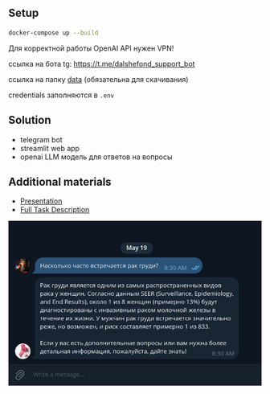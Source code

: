## Setup

```bash
docker-compose up --build
```

Для корректной работы OpenAI API нужен VPN!

ссылка на бота tg: https://t.me/dalshefond_support_bot

ссылка на папку [data](https://drive.google.com/file/d/1PGwmFT6uG7XO0zcZN3YxLdZbHlnLFqW6/view?usp=sharing) (обязательна для скачивания)

credentials заполняются в `.env`

## Solution
* telegram bot
* streamlit web app
* openai LLM модель для ответов на вопросы

## Additional materials

- [Presentation](https://docs.google.com/presentation/d/1BcdFLT8iI9ciLSWO5948rsZ-FlPaijCCQg2Iu0VgUCg/edit?usp=sharing)
- [Full Task Description](https://docs.yandex.ru/docs/view?url=ya-disk-public%3A%2F%2Fi2%2BuSEGMxQ%2BjyO8CzOAT2b94EdcmAbuVfje9%2F1xu8Fq2YTTP%2FFeweY9qmSLH1Me6q%2FJ6bpmRyOJonT3VoXnDag%3D%3D&name=%D0%9A%D0%B5%D0%B9%D1%81%20%D0%BE%D1%82%20%D0%B1%D0%BB%D0%B0%D0%B3%D0%BE%D1%82%D0%B2%D0%BE%D1%80%D0%B8%D1%82%D0%B5%D0%BB%D1%8C%D0%BD%D0%BE%D0%B3%D0%BE%20%D1%84%D0%BE%D0%BD%D0%B4%D0%B0%20%D0%94%D0%B0%D0%BB%D1%8C%D1%88%D0%B5.pdf&nosw=1)

![img.png](img.png)